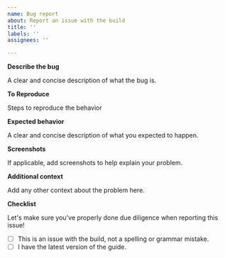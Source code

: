 ```yaml
---
name: Bug report
about: Report an issue with the build
title: ''
labels: ''
assignees: ''

---
```


**Describe the bug**

A clear and concise description of what the bug is.

**To Reproduce**

Steps to reproduce the behavior

**Expected behavior**

A clear and concise description of what you expected to happen.

**Screenshots**

If applicable, add screenshots to help explain your problem.

**Additional context**

Add any other context about the problem here.

**Checklist**

Let's make sure you've properly done due diligence when reporting this issue!

 - [ ] This is an issue with the build, not a spelling or grammar mistake.
 - [ ] I have the latest version of the guide.
